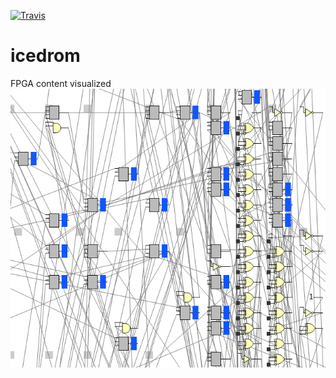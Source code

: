 [![Travis](https://travis-ci.org/drom/icedrom.svg?branch=master)](https://travis-ci.org/drom/icedrom)
# icedrom

FPGA content visualized
![screenshot](screenshot.png "screenshot")
